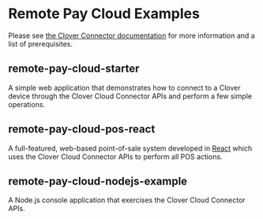 # Remote Pay Cloud Examples

Please see [the Clover Connector documentation](https://docs.clover.com/build/getting-started-with-clover-connector/) for more information and a list of prerequisites.

## remote-pay-cloud-starter
A simple web application that demonstrates how to connect to a Clover device through the Clover Cloud Connector APIs and perform a few simple operations.

## remote-pay-cloud-pos-react
A full-featured, web-based point-of-sale system developed in [React](https://reactjs.org/) which uses the Clover Cloud Connector APIs to perform all POS actions.

## remote-pay-cloud-nodejs-example
A Node.js console application that exercises the Clover Cloud Connector APIs.

